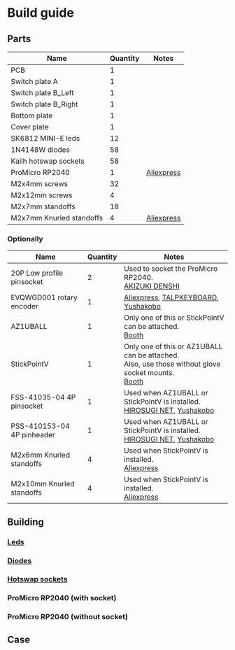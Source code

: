 # Build guide

## Parts
Name                     |Quantity |Notes
-------------------------|---------|-----
PCB                      |1        |
Switch plate A           |1        |
Switch plate B_Left      |1        |
Switch plate B_Right     |1        |
Bottom plate             |1        |
Cover plate              |1        |
SK6812 MINI-E leds       |12       |
1N4148W diodes           |58       |
Kailh hotswap sockets    |58       |
ProMicro RP2040          |1        |[Aliexpress](https://www.aliexpress.com/item/1005006355650714.html)
M2x4mm screws            |32       |
M2x12mm screws           |4        |
M2x7mm standoffs         |18       |
M2x7mm Knurled standoffs |4        |[Aliexpress](https://www.aliexpress.com/item/1005002979083511.html)

### Optionally
Name |Quantity |Notes
-----|---------|-----
20P Low profile pinsocket |2    |Used to socket the ProMicro RP2040.<br>[AKIZUKI DENSHI](https://akizukidenshi.com/catalog/g/g103138/)
EVQWGD001 rotary encoder  |1    |[Aliexpress](https://www.aliexpress.com/item/32990950196.html), [TALPKEYBOARD](https://talpkeyboard.net/items/65cdb71207d2c4002b622ce0), [Yushakobo](https://shop.yushakobo.jp/products/3971)
AZ1UBALL                  |1    |Only one of this or StickPointV can be attached.<br>[Booth](https://booth.pm/ja/items/4202085)
StickPointV               |1    |Only one of this or AZ1UBALL can be attached.<br>Also, use those without glove socket mounts.<br>[Booth](https://booth.pm/ja/items/5404009)
FSS-41035-04 4P pinsocket |1    |Used when AZ1UBALL or StickPointV is installed.<br>[HIROSUGI NET](https://www.hirosugi-net.co.jp/shop/goods/goods.aspx?goods=24081), [Yushakobo](https://shop.yushakobo.jp/products/a1600ps-01-1)
PSS-410153-04 4P pinheader |1    |Used when AZ1UBALL or StickPointV is installed.<br>[HIROSUGI NET](https://www.hirosugi-net.co.jp/shop/g/g21243/), [Yushakobo](https://shop.yushakobo.jp/products/a1600ph-01-1)
M2x6mm Knurled standoffs |4        |Used when StickPointV is installed.<br>[Aliexpress](https://www.aliexpress.com/item/1005002979083511.html)
M2x10mm Knurled standoffs |4        |Used when StickPointV is installed.<br>[Aliexpress](https://www.aliexpress.com/item/1005002979083511.html)

## Building

### [Leds](https://github.com/is-watering/isw-kbd-building-tips/blob/main/doc/soldering-led.md)

### [Diodes](https://github.com/is-watering/isw-kbd-building-tips/blob/main/doc/soldering-diode.md)

### [Hotswap sockets](https://github.com/is-watering/isw-kbd-building-tips/blob/main/doc/soldering-hotswap-socket.md)

### ProMicro RP2040 (with socket)

### ProMicro RP2040 (without socket)

## Case
